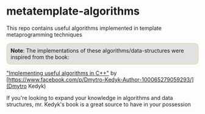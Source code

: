 # metatemplate-algorithms
This repo contains useful algorithms implemented in template metaprogramming techniques
<div style="background-color: rgba(122, 117, 122,.20); padding: 10px; border: solid rgba(255, 183, 56,.5) 1.2px; border-radius: 10px; width: fit-content;">
<span style="font-weight: bold; ">Note</span>: The implementations of these algorithms/data-structures were inspired from the book:
</div>


["Implementing useful algorithms in C++"](https://www.amazon.com/Implementing-Useful-Algorithms-Dmytro-Kedyk/dp/B08PXHJCXY/ref=sr_1_1?crid=VS1PKY68MARR&keywords=implementing+useful+algorithms+in+c%2B%2B&qid=1690311630&s=books&sprefix=implementing+us%2Cstripbooks%2C186&sr=1-1)
by [https://www.facebook.com/p/Dmytro-Kedyk-Author-100065279059293/](Dmytro Kedyk)

If you're looking to expand your knowledge in algorithms and data structures, mr. Kedyk's book is a great source to have in your possession 



